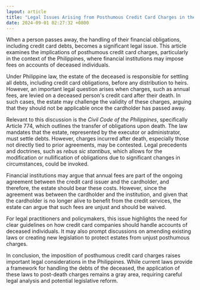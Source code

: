 ```yaml
---
layout: article
title: "Legal Issues Arising from Posthumous Credit Card Charges in the Philippines"
date: 2024-09-01 02:27:32 +0800
---
```


<p>When a person passes away, the handling of their financial obligations, including credit card debts, becomes a significant legal issue. This article examines the implications of posthumous credit card charges, particularly in the context of the Philippines, where financial institutions may impose fees on accounts of deceased individuals.</p><p>Under Philippine law, the estate of the deceased is responsible for settling all debts, including credit card obligations, before any distribution to heirs. However, an important legal question arises when charges, such as annual fees, are levied on a deceased person&#39;s credit card after their death. In such cases, the estate may challenge the validity of these charges, arguing that they should not be applicable once the cardholder has passed away.</p><p>Relevant to this discussion is the <i>Civil Code of the Philippines</i>, specifically Article 774, which outlines the transfer of obligations upon death. The law mandates that the estate, represented by the executor or administrator, must settle debts. However, charges incurred after death, especially those not directly tied to prior agreements, may be contested. Legal precedents and doctrines, such as <i>rebus sic stantibus</i>, which allows for the modification or nullification of obligations due to significant changes in circumstances, could be invoked.</p><p>Financial institutions may argue that annual fees are part of the ongoing agreement between the credit card issuer and the cardholder, and therefore, the estate should bear these costs. However, since the agreement was between the cardholder and the institution, and given that the cardholder is no longer alive to benefit from the credit services, the estate can argue that such fees are unjust and should be waived.</p><p>For legal practitioners and policymakers, this issue highlights the need for clear guidelines on how credit card companies should handle accounts of deceased individuals. It may also prompt discussions on amending existing laws or creating new legislation to protect estates from unjust posthumous charges.</p><p>In conclusion, the imposition of posthumous credit card charges raises important legal considerations in the Philippines. While current laws provide a framework for handling the debts of the deceased, the application of these laws to post-death charges remains a gray area, requiring careful legal analysis and potential legislative reform.</p>